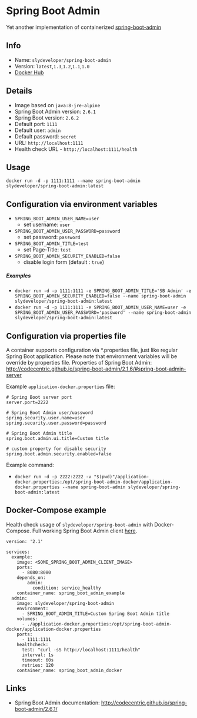 Spring Boot Admin
========================
Yet another implementation of containerized [spring-boot-admin](https://github.com/codecentric/spring-boot-admin)

Info
----
- Name: `slydeveloper/spring-boot-admin`
- Version: `latest`,`1.3`,`1.2`,`1.1`,`1.0`
- [Docker Hub](https://hub.docker.com/r/slydeveloper/spring-boot-admin/)

Details
--------
- Image based on `java:8-jre-alpine`
- Spring Boot Admin version: `2.6.1`
- Spring Boot version: `2.6.2`
- Default port: `1111`
- Default user: `admin`
- Default password: `secret`
- URL: `http://localhost:1111`
- Health check URL - `http://localhost:1111/health`

Usage
--------
`docker run -d -p 1111:1111 --name spring-boot-admin slydeveloper/spring-boot-admin:latest`

Configuration via environment variables 
---------------------------------------
* `SPRING_BOOT_ADMIN_USER_NAME=user`
    * set username: `user`
* `SPRING_BOOT_ADMIN_USER_PASSWORD=password`
    * set password: `password`
* `SPRING_BOOT_ADMIN_TITLE=test`
    * set Page-Title: `test`
* `SPRING_BOOT_ADMIN_SECURITY_ENABLED=false`
    * disable login form (default : `true`)

##### Examples
* `docker run -d -p 1111:1111 -e SPRING_BOOT_ADMIN_TITLE='SB Admin' -e SPRING_BOOT_ADMIN_SECURITY_ENABLED=false --name spring-boot-admin slydeveloper/spring-boot-admin:latest`
* `docker run -d -p 1111:1111 -e SPRING_BOOT_ADMIN_USER_NAME=user -e SPRING_BOOT_ADMIN_USER_PASSWORD='password' --name spring-boot-admin slydeveloper/spring-boot-admin:latest`

Configuration via properties file
---------------------------------
A container supports configuration via *.properties file, just like regular Spring Boot application.
Please note that environment variables will be override by properties file.
Properties of Spring Boot Admin: http://codecentric.github.io/spring-boot-admin/2.1.6/#spring-boot-admin-server

Example `application-docker.properties` file:
```
# Spring Boot server port
server.port=2222

# Spring Boot Admin user/uassword
spring.security.user.name=user
spring.security.user.password=password

# Spring Boot Admin title
spring.boot.admin.ui.title=Custom title

# custom property for disable security
spring.boot.admin.security.enabled=false
```

Example command:
- `docker run -d -p 2222:2222 -v "$(pwd)"/application-docker.properties:/opt/spring-boot-admin-docker/application-docker.properties --name spring-boot-admin slydeveloper/spring-boot-admin:latest`

Docker-Compose example
----------------------
Health check usage of `slydeveloper/spring-boot-admin` with Docker-Compose.
Full working Spring Boot Admin client [here](https://github.com/slydeveloper/spring-boot-admin-example).
```
version: '2.1'

services:
  example:
    image: <SOME_SPRING_BOOT_ADMIN_CLIENT_IMAGE>
    ports:
      - 8080:8080
    depends_on:
        admin:
          condition: service_healthy
    container_name: spring_boot_admin_example
  admin:
    image: slydeveloper/spring-boot-admin
    environment:
      - SPRING_BOOT_ADMIN_TITLE=Custom Spring Boot Admin title
    volumes:
      - ./application-docker.properties:/opt/spring-boot-admin-docker/application-docker.properties
    ports:
      - 1111:1111
    healthcheck:
      test: "curl -sS http://localhost:1111/health"
      interval: 1s
      timeout: 60s
      retries: 120
    container_name: spring_boot_admin_docker
```

Links
-----
- Spring Boot Admin documentation: http://codecentric.github.io/spring-boot-admin/2.6.1/
